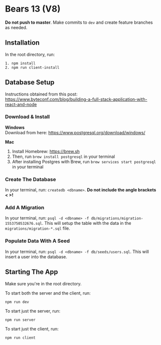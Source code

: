 # Bears 13 (V8)
**Do not push to master**. Make commits to `dev` and create feature branches as needed.

## Installation
In the root directory, run:
```
1. npm install
2. npm run client-install
```
## Database Setup
Instructions obtained from this post: https://www.byteconf.com/blog/building-a-full-stack-application-with-react-and-node

### Download & Install
**Windows**  
Download from here: https://www.postgresql.org/download/windows/

**Mac**  
1. Install Homebrew: https://brew.sh
2. Then, run `brew install postgresql` in your terminal
3. After installing Postgres with Brew, run `brew services start postgresql` in your terminal

### Create The Database
In your terminal, run: `createdb <dbname>`. **Do not include the angle brackets < >!**

### Add A Migration
In your terminal, run: `psql -d <dbname> -f db/migrations/migration-1553750532676.sql`. 
This will setup the table with the data in the `migrations/migration-*.sql` file.

### Populate Data With A Seed
In your terminal, run: `psql -d <dbname> -f db/seeds/users.sql`. This will insert a user into the database.


## Starting The App
Make sure you're in the root directory.

To start both the server and the client, run:
```
npm run dev
```

To start just the server, run:
```
npm run server
```

To start just the client, run:
```
npm run client
```
